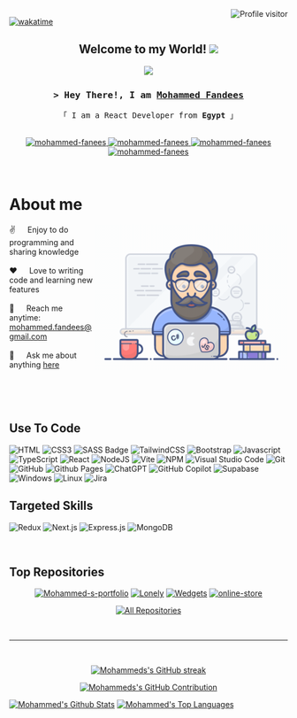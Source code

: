 <a href="https://komarev.com/ghpvc/?username=mohammed-fandees">
  <img align="right" src="https://komarev.com/ghpvc/?username=mohammed-fandees&label=Visitors&color=0e75b6&style=flat"
    alt="Profile visitor" />
</a>

<a href="https://wakatime.com/@9b724250-5120-4677-a2e0-78b5979e78d1">
  
[![wakatime](https://wakatime.com/badge/user/9b724250-5120-4677-a2e0-78b5979e78d1.svg)](https://wakatime.com/@9b724250-5120-4677-a2e0-78b5979e78d1)
</a>

<h2 align="center">
  Welcome to my World!
  <img src="https://media.giphy.com/media/hvRJCLFzcasrR4ia7z/giphy.gif" width="28">
</h2>

<p align="center">
  <a href="https://github.com/mohammed-fandees"><img
      src="https://readme-typing-svg.herokuapp.com/?lines=Self%20Taught%20Programmer;React%20Developer;2%2B%20years%20of%20coding%20experience;Always%20learning%20new%20things&center=true&width=380&height=45"></a>
</p>




<!-- Intro  -->
<h3 align="center">
  <samp>&gt; Hey There!, I am
    <b><a target="_blank" href="https://mohammed-fandeess.firebaseapp.com">Mohammed Fandees</a></b>
  </samp>
</h3>


<p align="center">
  <samp>
    「 I am a React Developer from <b>Egypt</b> 」
    <br>
    <br>
  </samp>
</p>

<p align="center">
  <a href="https://mohammed-fandeess.firebaseapp.com" target="_blank">
    <img src="https://img.shields.io/badge/Website-DC143C?style=for-the-badge&logo=medium&logoColor=white"
      alt="mohammed-fanees" />
  </a>
  <a href="https://linkedin.com/in/mohammed-fandees" target="_blank">
    <img src="https://img.shields.io/badge/LinkedIn-0077B5?style=for-the-badge&logo=linkedin&logoColor=white"
      alt="mohammed-fanees" />
  </a>
  <a href="https://instagram.com/mohammed.fandees.cxo target="_blank">
    <img src="https://img.shields.io/badge/Instagram-fe4164?style=for-the-badge&logo=instagram&logoColor=white"
      alt="mohammed-fanees" />
  </a>
  <a href="https://facebook.com/mohammed.fandees.cxo" target="_blank">
    <img src="https://img.shields.io/badge/Facebook-%231877F2.svg?style=for-the-badge&logo=Facebook&logoColor=white"
      alt="mohammed-fanees" />
  </a>
</p>
<br />

<!-- About Section -->
# About me

<p>
  <img align="right" width="350" src="/assets/programmer.gif" alt="Coding gif" />

  ✌️ &emsp; Enjoy to do programming and sharing knowledge <br /><br />
  ❤️ &emsp; Love to writing code and learning new features<br /><br />
  📧 &emsp; Reach me anytime: mohammed.fandees@gmail.com<br /><br />
  💬 &emsp; Ask me about anything [here](https://github.com/mohammed-fandees/mohammed-fandees/issues)

</p>

<br />
<br />
<br />

## Use To Code

![HTML](https://img.shields.io/badge/HTML5-E34F26?style=for-the-badge&logo=html5&logoColor=white)
![CSS3](https://img.shields.io/badge/CSS3-1572B6?style=for-the-badge&logo=css3&logoColor=white)
![SASS Badge](https://img.shields.io/badge/Sass-CC6699?style=for-the-badge&logo=sass&logoColor=white)
![TailwindCSS](https://img.shields.io/badge/tailwindcss-%2338B2AC.svg?style=for-the-badge&logo=tailwind-css&logoColor=white)
![Bootstrap](https://img.shields.io/badge/Bootstrap-563D7C?style=for-the-badge&logo=bootstrap&logoColor=white)
![Javascript](https://img.shields.io/badge/Javascript-F0DB4F?style=for-the-badge&labelColor=F0DB4F&logo=javascript&logoColor=black)
![TypeScript](https://img.shields.io/badge/typescript-%23007ACC.svg?style=for-the-badge&logo=typescript&logoColor=white)
![React](https://img.shields.io/badge/react-%2320232a.svg?style=for-the-badge&logo=react&logoColor=%2361DAFB)
![NodeJS](https://img.shields.io/badge/node.js-6DA55F?style=for-the-badge&logo=node.js&logoColor=white)
![Vite](https://img.shields.io/badge/vite-%23646CFF.svg?style=for-the-badge&logo=vite&logoColor=white)
![NPM](https://img.shields.io/badge/NPM-%23CB3837.svg?style=for-the-badge&logo=npm&logoColor=white)
![Visual Studio Code](https://img.shields.io/badge/Visual%20Studio%20Code-0078d7.svg?style=for-the-badge&logo=visual-studio-code&logoColor=white)
![Git](https://img.shields.io/badge/Git-F05032?style=for-the-badge&logo=git&logoColor=white)
![GitHub](https://img.shields.io/badge/github-%23121011.svg?style=for-the-badge&logo=github&logoColor=white)
![Github Pages](https://img.shields.io/badge/github%20pages-121013?style=for-the-badge&logo=github&logoColor=white)
![ChatGPT](https://img.shields.io/badge/chatGPT-74aa9c?style=for-the-badge&logo=openai&logoColor=white)
![GitHub Copilot](https://img.shields.io/badge/github_copilot-8957E5?style=for-the-badge&logo=github-copilot&logoColor=white)
![Supabase](https://img.shields.io/badge/Supabase-3ECF8E?style=for-the-badge&logo=supabase&logoColor=white)
![Windows](https://img.shields.io/badge/windows-007acc?style=for-the-badge&logo=windows&logoColor=white)
![Linux](https://img.shields.io/badge/Linux-F05032?style=for-the-badge&logo=linux&logoColor=white)
![Jira](https://img.shields.io/badge/jira-%230A0FFF.svg?style=for-the-badge&logo=jira&logoColor=white)

## Targeted Skills

![Redux](https://img.shields.io/badge/Redux-593D88?style=for-the-badge&logo=redux&logoColor=white)
![Next.js](https://img.shields.io/badge/next.js-000000?style=for-the-badge&logo=nextdotjs&logoColor=white)
![Express.js](https://img.shields.io/badge/Express.js-000000?style=for-the-badge&logo=express&logoColor=white)
![MongoDB](https://img.shields.io/badge/MongoDB-4EA94B?style=for-the-badge&logo=mongodb&logoColor=white)

<br />

## Top Repositories

<div align="center">

  [![Mohammed-s-portfolio](https://github-readme-stats.vercel.app/api/pin/?username=mohammed-fandees&repo=my-portfolio&border_color=7F3FBF&bg_color=0D1117&title_color=C9D1D9&text_color=8B949E&icon_color=7F3FBF)](https://github.com/mohammed-fandees/my-portfolio)
  [![Lonely](https://github-readme-stats.vercel.app/api/pin/?username=mohammed-fandees&repo=lonely&border_color=7F3FBF&bg_color=0D1117&title_color=C9D1D9&text_color=8B949E&icon_color=7F3FBF)](https://github.com/mohammed-fandees/Lonely)
  [![Wedgets](https://github-readme-stats.vercel.app/api/pin/?username=mohammed-fandees&repo=wedgets&border_color=7F3FBF&bg_color=0D1117&title_color=C9D1D9&text_color=8B949E&icon_color=7F3FBF)](https://github.com/mohammed-fandees/Wedgets)
  [![online-store](https://github-readme-stats.vercel.app/api/pin/?username=mohammed-fandees&repo=online-store&border_color=7F3FBF&bg_color=0D1117&title_color=C9D1D9&text_color=8B949E&icon_color=7F3FBF)](https://github.com/mohammed-fandees/online-store)
  
  <p align="center">
    <a href="https://github.com/mohammed-fandees?tab=repositories" target="_blank"><img alt="All Repositories"
        title="All Repositories"
        src="https://img.shields.io/badge/-All%20Repos-7F3FBF?style=for-the-badge&logo=koding&logoColor=white" /></a>
  </p>
  
</div>

<br />
<hr />
<br />

<p align="center">
  <a href="https://github.com/mohammed-fandees">
    <img
      src="https://github-readme-streak-stats.herokuapp.com/?user=mohammed-fandees&theme=radical&border=7F3FBF&background=0D1117"
      alt="Mohammeds's GitHub streak" />
  </a>
</p>

<p align="center">
  <a href="https://github.com/mohammed-fandees">
    <img src="https://github-profile-summary-cards.vercel.app/api/cards/profile-details?username=mohammed-fandees&theme=radical"
      alt="Mohammeds's GitHub Contribution" />
  </a>
</p>

<a>
  <a href="https://github.com/mohammed-fandees"><img alt="Mohammed's Github Stats"
      src="https://denvercoder1-github-readme-stats.vercel.app/api?username=mohammed-fandees&show_icons=true&count_private=true&theme=react&border_color=7F3FBF&bg_color=0D1117&title_color=F85D7F&icon_color=F8D866"
      height="192px" width="49.5%" /></a>
  <a href="https://github.com/mohammed-fandees"><img alt="Mohammed's Top Languages"
      src="https://denvercoder1-github-readme-stats.vercel.app/api/top-langs/?username=mohammed-fandees&langs_count=8&layout=compact&theme=react&border_color=7F3FBF&bg_color=0D1117&title_color=F85D7F&icon_color=F8D866"
      height="192px" width="49.5%" /></a>
  <br />
</a>
